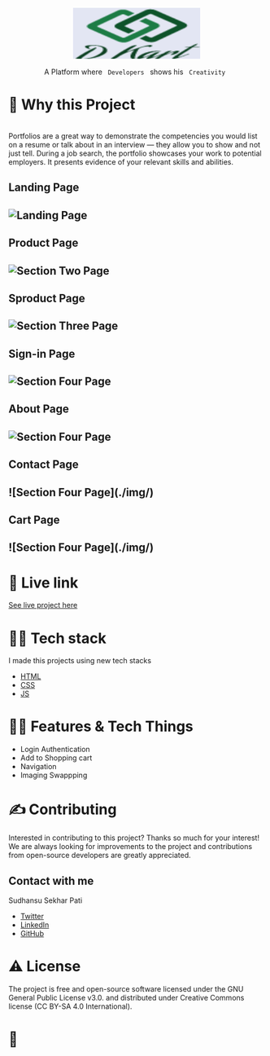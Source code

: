 <!-- PROJECT LOGO -->
<br />
<p align="center">
  <a href="https://github.com/sudhansu143/HTML---CSS-Mini-Project---HTML---CSS-Mini-Project---tgy1qakc31z8">
    <img src="./img/Logo.png" alt="Logo" width="250" height="100">
  </a>

  <p align="center">
    A Platform where <code> Developers </code> shows his <code> Creativity </code>
    <br />
  </p>
</p>


<!-- ABOUT THE PROJECT -->
<h1>🧐 Why this Project</h1>
<br />
Portfolios are a great way to demonstrate the competencies you would list on a resume or talk about in an interview — they allow you to show and not just tell. During a job search, the portfolio showcases your work to potential employers. It presents evidence of your relevant skills and abilities.

<h2>Landing Page<h2>
  
  ![Landing Page](./img/)
  
<h2>Product Page<h2>
  
   ![Section Two Page](./img/)
  
<h2>Sproduct Page<h2>
  
   ![Section Three Page](./img/)
  
<h2>Sign-in Page<h2>
  
   ![Section Four Page](./img/)  
  
 <h2>About Page<h2>
   
   ![Section Four Page](./img/)
   
  <h2>Contact Page<h2>
    ![Section Four Page](./img/)
    
  <h2>Cart Page<h2>
    ![Section Four Page](./img/)
    
<h1>🌟 Live link</h1>
  
  [See live project here](https://js-mini-project-java-script-mini-project-gznnssgi9pe9.vercel.app/)
  
<h1>👨‍💻 Tech stack</h1>

I made this projects using new tech stacks
* [HTML](https://html.com/)
* [CSS](https://css-tricks.com/)
 * [JS](https://www.javascript.com//)

 <h1>👨‍💻 Features & Tech Things</h1>
  
  * Login Authentication
  * Add to Shopping cart
  * Navigation
  * Imaging Swappping

<h1>✍️ Contributing</h1>
Interested in contributing to this project? Thanks so much for your interest! We are always looking for improvements to the project and contributions from open-source developers are greatly appreciated.

<!-- CONTACT -->
<h2>Contact with me</h2>

Sudhansu Sekhar Pati
* [Twitter](https://twitter.com/Sudhansu_pati97)
* [LinkedIn](https://www.linkedin.com/in/sudhansupati/)
* [GitHub](https://github.com/sudhansu143)

<h1>⚠️ License</h1>
The project is free and open-source software licensed under the GNU General Public License v3.0. and distributed under Creative Commons license (CC BY-SA 4.0 International).

<br />

<h1>💛</h1>
